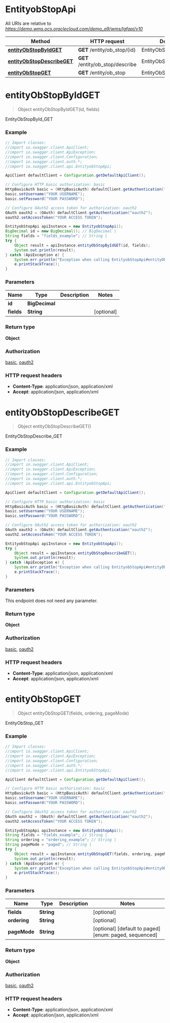 # EntityobStopApi

All URIs are relative to *https://demo.wms.ocs.oraclecloud.com/demo_a9/wms/lgfapi/v10*

Method | HTTP request | Description
------------- | ------------- | -------------
[**entityObStopByIdGET**](EntityobStopApi.md#entityObStopByIdGET) | **GET** /entity/ob_stop/{id} | EntityObStopById_GET
[**entityObStopDescribeGET**](EntityobStopApi.md#entityObStopDescribeGET) | **GET** /entity/ob_stop/describe | EntityObStopDescribe_GET
[**entityObStopGET**](EntityobStopApi.md#entityObStopGET) | **GET** /entity/ob_stop | EntityObStop_GET


<a name="entityObStopByIdGET"></a>
# **entityObStopByIdGET**
> Object entityObStopByIdGET(id, fields)

EntityObStopById_GET



### Example
```java
// Import classes:
//import io.swagger.client.ApiClient;
//import io.swagger.client.ApiException;
//import io.swagger.client.Configuration;
//import io.swagger.client.auth.*;
//import io.swagger.client.api.EntityobStopApi;

ApiClient defaultClient = Configuration.getDefaultApiClient();

// Configure HTTP basic authorization: basic
HttpBasicAuth basic = (HttpBasicAuth) defaultClient.getAuthentication("basic");
basic.setUsername("YOUR USERNAME");
basic.setPassword("YOUR PASSWORD");

// Configure OAuth2 access token for authorization: oauth2
OAuth oauth2 = (OAuth) defaultClient.getAuthentication("oauth2");
oauth2.setAccessToken("YOUR ACCESS TOKEN");

EntityobStopApi apiInstance = new EntityobStopApi();
BigDecimal id = new BigDecimal(); // BigDecimal | 
String fields = "fields_example"; // String | 
try {
    Object result = apiInstance.entityObStopByIdGET(id, fields);
    System.out.println(result);
} catch (ApiException e) {
    System.err.println("Exception when calling EntityobStopApi#entityObStopByIdGET");
    e.printStackTrace();
}
```

### Parameters

Name | Type | Description  | Notes
------------- | ------------- | ------------- | -------------
 **id** | **BigDecimal**|  |
 **fields** | **String**|  | [optional]

### Return type

**Object**

### Authorization

[basic](../README.md#basic), [oauth2](../README.md#oauth2)

### HTTP request headers

 - **Content-Type**: application/json, application/xml
 - **Accept**: application/json, application/xml

<a name="entityObStopDescribeGET"></a>
# **entityObStopDescribeGET**
> Object entityObStopDescribeGET()

EntityObStopDescribe_GET



### Example
```java
// Import classes:
//import io.swagger.client.ApiClient;
//import io.swagger.client.ApiException;
//import io.swagger.client.Configuration;
//import io.swagger.client.auth.*;
//import io.swagger.client.api.EntityobStopApi;

ApiClient defaultClient = Configuration.getDefaultApiClient();

// Configure HTTP basic authorization: basic
HttpBasicAuth basic = (HttpBasicAuth) defaultClient.getAuthentication("basic");
basic.setUsername("YOUR USERNAME");
basic.setPassword("YOUR PASSWORD");

// Configure OAuth2 access token for authorization: oauth2
OAuth oauth2 = (OAuth) defaultClient.getAuthentication("oauth2");
oauth2.setAccessToken("YOUR ACCESS TOKEN");

EntityobStopApi apiInstance = new EntityobStopApi();
try {
    Object result = apiInstance.entityObStopDescribeGET();
    System.out.println(result);
} catch (ApiException e) {
    System.err.println("Exception when calling EntityobStopApi#entityObStopDescribeGET");
    e.printStackTrace();
}
```

### Parameters
This endpoint does not need any parameter.

### Return type

**Object**

### Authorization

[basic](../README.md#basic), [oauth2](../README.md#oauth2)

### HTTP request headers

 - **Content-Type**: application/json, application/xml
 - **Accept**: application/json, application/xml

<a name="entityObStopGET"></a>
# **entityObStopGET**
> Object entityObStopGET(fields, ordering, pageMode)

EntityObStop_GET



### Example
```java
// Import classes:
//import io.swagger.client.ApiClient;
//import io.swagger.client.ApiException;
//import io.swagger.client.Configuration;
//import io.swagger.client.auth.*;
//import io.swagger.client.api.EntityobStopApi;

ApiClient defaultClient = Configuration.getDefaultApiClient();

// Configure HTTP basic authorization: basic
HttpBasicAuth basic = (HttpBasicAuth) defaultClient.getAuthentication("basic");
basic.setUsername("YOUR USERNAME");
basic.setPassword("YOUR PASSWORD");

// Configure OAuth2 access token for authorization: oauth2
OAuth oauth2 = (OAuth) defaultClient.getAuthentication("oauth2");
oauth2.setAccessToken("YOUR ACCESS TOKEN");

EntityobStopApi apiInstance = new EntityobStopApi();
String fields = "fields_example"; // String | 
String ordering = "ordering_example"; // String | 
String pageMode = "paged"; // String | 
try {
    Object result = apiInstance.entityObStopGET(fields, ordering, pageMode);
    System.out.println(result);
} catch (ApiException e) {
    System.err.println("Exception when calling EntityobStopApi#entityObStopGET");
    e.printStackTrace();
}
```

### Parameters

Name | Type | Description  | Notes
------------- | ------------- | ------------- | -------------
 **fields** | **String**|  | [optional]
 **ordering** | **String**|  | [optional]
 **pageMode** | **String**|  | [optional] [default to paged] [enum: paged, sequenced]

### Return type

**Object**

### Authorization

[basic](../README.md#basic), [oauth2](../README.md#oauth2)

### HTTP request headers

 - **Content-Type**: application/json, application/xml
 - **Accept**: application/json, application/xml

